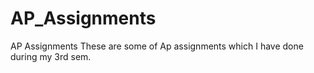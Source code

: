 # AP_Assignments
 AP Assignments
These are some of Ap assignments which I have done during my 3rd sem.
